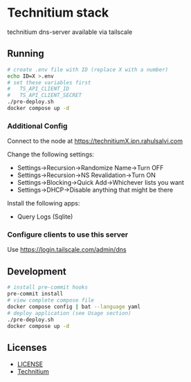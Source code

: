 # Technitium stack

technitium dns-server available via tailscale

## Running

```sh
# create .env file with ID (replace X with a number)
echo ID=X >.env
# set these variables first
#   TS_API_CLIENT_ID
#   TS_API_CLIENT_SECRET
./pre-deploy.sh
docker compose up -d
```

### Additional Config

Connect to the node at <https://technitiumX.ipn.rahulsalvi.com>

Change the following settings:

- Settings->Recursion->Randomize Name->Turn OFF
- Settings->Recursion->NS Revalidation->Turn ON
- Settings->Blocking->Quick Add->Whichever lists you want
- Settings->DHCP->Disable anything that might be there

Install the following apps:

- Query Logs (Sqlite)

### Configure clients to use this server

Use <https://login.tailscale.com/admin/dns>

## Development

```sh
# install pre-commit hooks
pre-commit install
# view complete compose file
docker compose config | bat --language yaml
# deploy application (see Usage section)
./pre-deploy.sh
docker compose up -d
```

## Licenses

- [LICENSE](LICENSE)
- [Technitium](https://github.com/TechnitiumSoftware/DnsServer/blob/master/LICENSE)
